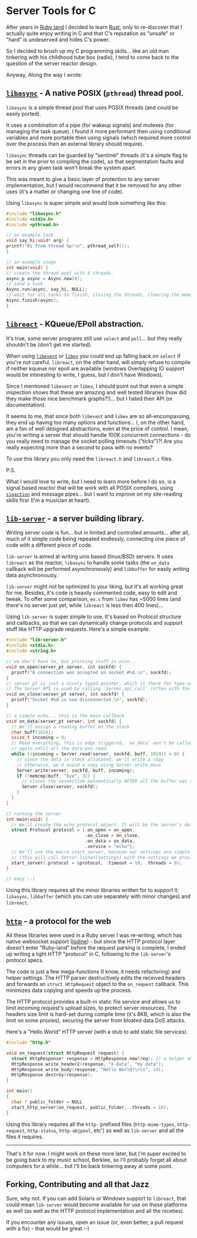 # Server Tools for C

After years in [Ruby land](https://www.ruby-lang.org/en/) I decided to learn [Rust](https://www.rust-lang.org), only to re-discover that I actually quite enjoy writing in C and that C's reputation as "unsafe" or "hard" is undeserved and hides C's power.

So I decided to brush up my C programming skills... like an old man tinkering with his childhood tube box (radio), I tend to come back to the question of the server reactor design.

Anyway, Along the way I wrote:

## [`libasync`](lib/libasync.h) - A native POSIX (`pthread`) thread pool.

 `libasync` is a simple thread pool that uses POSIX threads (and could be easily ported).

 It uses a combination of a pipe (for wakeup signals) and mutexes (for managing the task queue). I found it more performant then using conditional variables and more portable then using signals (which required more control over the process then an external library should require).

 `libasync` threads can be guarded by "sentinel" threads (it's a simple flag to be set in the prior to compiling the code), so that segmentation faults and errors in any given task won't break the system apart.

 This was meant to give a basic layer of protection to any server implementation, but I would recommend that it be removed for any other uses (it's a matter or changing one line of code).

 Using `libasync` is super simple and would look something like this:

 ```c
#include "libasync.h"
#include <stdio.h>
#include <pthread.h>

// an example task
void say_hi(void* arg) {
 printf("Hi from thread %p!\n", pthread_self());
}

// an example usage
int main(void) {
 // create the thread pool with 8 threads.
 async_p async = Async.new(8);
 // send a task
 Async.run(async, say_hi, NULL);
 // wait for all tasks to finish, closing the threads, clearing the memory.
 Async.finish(async);
}
 ```

## [`libreact`](lib/libreact.h) - KQueue/EPoll abstraction.

It's true, some server programs still use `select` and `poll`... but they really shouldn't be (don't get me started).

When using [`libevent`](http://libevent.org) or [`libev`](http://software.schmorp.de/pkg/libev.html) you could end up falling back on `select` if you're not careful. `libreact`, on the other hand, will simply refuse to compile if neither kqueue nor epoll are available (windows Overlapping IO support would be interesting to write, I guess, but I don't have Windows).

Since I mentioned `libevent` or `libev`, I should point out that even a simple inspection shows that these are amazing and well tested libraries (how did they make those nice benchmark graphs?!)... but I hated their API (or documentation).

It seems to me, that since both `libevent` and `libev` are so all-encompassing, they end up having too many options and functions... I, on the other hand, am a fan of well designed abstractions, even at the price of control. I mean, you're writing a server that should handle 100K concurrent connections - do you really need to manage the socket polling timeouts ("ticks")?! Are you really expecting more than a second to pass with no events?

To use this library you only need the `libreact.h` and `libreact.c` files.

P.S.

What I would love to write, but I need to learn more before I do so, is a signal based reactor that will be work with all POSIX compilers, using [`sigaction`](http://www.gnu.org/software/libc/manual/html_node/Signal-Actions.html#Signal-Actions) and message pipes... but I want to improve on my site-reading skills first (I'm a musician at heart).

## [`lib-server`](lib/lib-server.h) - a server building library.

Writing server code is fun... but in limited and controlled amounts... after all, much of it simple code being repeated endlessly, connecting one piece of code with a different piece of code.

`lib-server` is aimed at writing unix based (linux/BSD) servers. It uses `libreact` as the reactor, `libasync` to handle some tasks (the `on_data` callback will be performed asynchronously) and `libbuffer` for easily writing data asynchronously.

`lib-server` might not be optimized to your liking, but it's all working great for me. Besides, it's code is heavily commented code, easy to edit and tweak. To offer some comparison, `ev.c` from `libev` has ~5000 lines (and there's no server just yet, while `libreact` is less then 400 lines)...

Using `lib-server` is super simple to use. It's based on Protocol structure and callbacks, so that we can dynamically change protocols and support stuff like HTTP upgrade requests. Here's a simple example:

```c
#include "lib-server.h"
#include <stdio.h>
#include <string.h>

// we don't have to, but printing stuff is nice...
void on_open(server_pt server, int sockfd) {
  printf("A connection was accepted on socket #%d.\n", sockfd);
}
// server_pt is just a nicely typed pointer, which is there for type-safty.
// The Server API is used by calling `Server.api_call` (often with the pointer).
void on_close(server_pt server, int sockfd) {
  printf("Socket #%d is now disconnected.\n", sockfd);
}

// a simple echo... this is the main callback
void on_data(server_pt server, int sockfd) {
  // We'll assign a reading buffer on the stack
  char buff[1024];
  ssize_t incoming = 0;
  // Read everything, this is edge triggered, `on_data` won't be called
  // again until all the data was read.
  while ((incoming = Server.read(server, sockfd, buff, 1024)) > 0) {
    // since the data is stack allocated, we'll write a copy
    // otherwise, we'd avoid a copy using Server.write_move
    Server.write(server, sockfd, buff, incoming);
    if (!memcmp(buff, "bye", 3)) {
      // closes the connection automatically AFTER all the buffer was sent.
      Server.close(server, sockfd);
    }
  }
}

// running the server
int main(void) {
  // We'll create the echo protocol object. It will be the server's default
  struct Protocol protocol = {.on_open = on_open,
                              .on_close = on_close,
                              .on_data = on_data,
                              .service = "echo"};
  // We'll use the macro start_server, because our settings are simple.
  // (this will call Server.listen(settings) with the settings we provide)
  start_server(.protocol = &protocol, .timeout = 10, .threads = 8);
}

// easy :-)
```
Using this library requires all the minor libraries written for to support it: `libasync`, `libbuffer` (which you can use separately with minor changes) and `libreact`.

## [`http`](lib/http.h) - a protocol for the web

All these libraries were used in a Ruby server I was re-writing, which has native websocket support ([Iodine](https://github.com/boazsegev/iodine)) - but since the HTTP protocol layer doesn't enter "Ruby-land" before the request parsing is complete, I ended up writing a light HTTP "protocol" in C, following to the `lib-server`'s protocol specs.

The code is just a few mega-functions (I know, it needs refactoring) and helper settings. The HTTP parser destructively edits the received headers and forwards an `struct HttpRequest` object to the `on_request` callback. This minimizes data copying and speeds up the process.

The HTTP protocol provides a built-in static file service and allows us to limit incoming request's upload sizes, to protect server resources. The headers size limit is hard-set during compile time (it's 8KB, which is also the limit on some proxies), securing the server from bloated data DoS attacks.

Here's a "Hello World" HTTP server (with a stub to add static file services).

```c
#include "http.h"

void on_request(struct HttpRequest request) {
  struct HttpResponse* response = HttpResponse.new(req); // a helper object
  HttpResponse.write_header2(response, "X-Data", "my data");
  HttpResponse.write_body(response, "Hello World!\r\n", 14);
  HttpResponse.destroy(response);
}

int main()
{
  char * public_folder = NULL
  start_http_server(on_request, public_folder, .threads = 16);
}
```

Using this library requires all the `http-` prefixed files (`http-mime-types`, `http-request`, `http-status`, `http-objpool`, etc') as well as `lib-server` and all the files it requires.

---

That's it for now. I might work on these more later, but I'm super excited to be going back to my music school, Berklee, so I'll probably forget all about computers for a while... but I'll be back tinkering away at some point.

## Forking, Contributing and all that Jazz

Sure, why not. If you can add Solaris or Windows support to `libreact`, that could mean `lib-server` would become available for use on these platforms as well (as well as the HTTP protocol implementation and all the niceties).

If you encounter any issues, open an issue (or, even better, a pull request with a fix) - that would be great :-)
